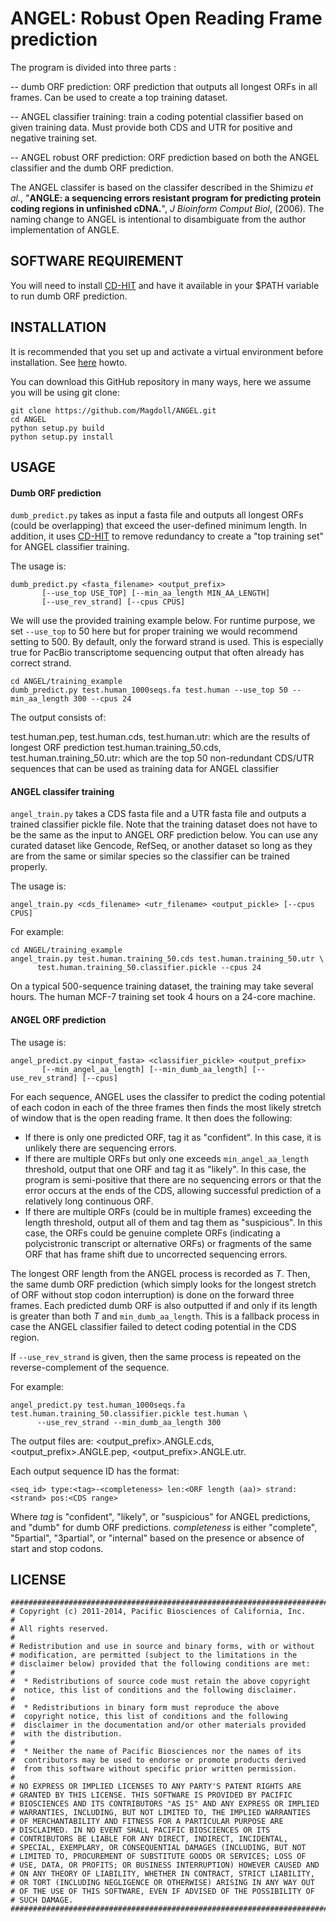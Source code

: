 ANGEL: Robust Open Reading Frame prediction
=====

The program is divided into three parts :

-- dumb ORF prediction: ORF prediction that outputs all longest ORFs in all frames. Can be used to create a top training dataset.

-- ANGEL classifier training: train a coding potential classifier based on given training data. Must provide both CDS and UTR for positive and negative training set. 

-- ANGEL robust ORF prediction: ORF prediction based on both the ANGEL classifier and the dumb ORF prediction.


The ANGEL classifer is based on the classifer described in the Shimizu *et al.*, "**ANGLE: a sequencing errors resistant program for predicting protein coding regions in unfinished cDNA.**", *J Bioinform Comput Biol*, (2006). The naming change to ANGEL is intentional to disambiguate from the author implementation of ANGLE.


## SOFTWARE REQUIREMENT
You will need to install [CD-HIT](http://www.bioinformatics.org/cd-hit/) and have it available in your $PATH variable to run dumb ORF prediction.


## INSTALLATION
It is recommended that you set up and activate a virtual environment before installation. See [here](https://github.com/PacificBiosciences/cDNA_primer/wiki/Setting-up-virtualenv-and-installing-pbtranscript-tofu) howto.

You can download this GitHub repository in many ways, here we assume you will be using git clone:

```
git clone https://github.com/Magdoll/ANGEL.git
cd ANGEL
python setup.py build
python setup.py install
```


## USAGE

#### Dumb ORF prediction

`dumb_predict.py` takes as input a fasta file and outputs all longest ORFs (could be overlapping) that exceed the user-defined minimum length. In addition, it uses [CD-HIT](http://www.bioinformatics.org/cd-hit/) to remove redundancy to create a "top training set" for ANGEL classifier training. 


The usage is:

```
dumb_predict.py <fasta_filename> <output_prefix> 
       [--use_top USE_TOP] [--min_aa_length MIN_AA_LENGTH]
       [--use_rev_strand] [--cpus CPUS]
```

We will use the provided training example below. For runtime purpose, we set `--use_top` to 50 here but for proper training we would recommend setting to 500. By default, only the forward strand is used. This is especially true for PacBio transcriptome sequencing output that often already has correct strand.

```
cd ANGEL/training_example
dumb_predict.py test.human_1000seqs.fa test.human --use_top 50 --min_aa_length 300 --cpus 24
```

The output consists of:

test.human.pep, test.human.cds, test.human.utr: which are the results of longest ORF prediction
test.human.training_50.cds, test.human.training_50.utr: which are the top 50 non-redundant CDS/UTR sequences that can be used as training data for ANGEL classifier 


#### ANGEL classifer training

`angel_train.py` takes a CDS fasta file and a UTR fasta file and outputs a trained classifier pickle file. Note that the training dataset does not have to be the same as the input to ANGEL ORF prediction below. You can use any curated dataset like Gencode, RefSeq, or another dataset so long as they are from the same or similar species so the classifier can be trained properly.

The usage is:

```
angel_train.py <cds_filename> <utr_filename> <output_pickle> [--cpus CPUS]
```

For example:

```
cd ANGEL/training_example
angel_train.py test.human.training_50.cds test.human.training_50.utr \
      test.human.training_50.classifier.pickle --cpus 24
```

On a typical 500-sequence training dataset, the training may take several hours. The human MCF-7 training set took 4 hours on a 24-core machine.


#### ANGEL ORF prediction

The usage is:

```
angel_predict.py <input_fasta> <classifier_pickle> <output_prefix>
       [--min_angel_aa_length] [--min_dumb_aa_length] [--use_rev_strand] [--cpus]
```

For each sequence, ANGEL uses the classifer to predict the coding potential of each codon in each of the three frames then finds the most likely stretch of window that is the open reading frame. It then does the following:

* If there is only one predicted ORF, tag it as "confident". In this case, it is unlikely there are sequencing errors.
* If there are multiple ORFs but only one exceeds `min_angel_aa_length` threshold, output that one ORF and tag it as "likely". In this case, the program is semi-positive that there are no sequencing errors or that the error occurs at the ends of the CDS, allowing successful prediction of a relatively long continuous ORF.
* If there are multiple ORFs (could be in multiple frames) exceeding the length threshold, output all of them and tag them as "suspicious". In this case, the ORFs could be genuine complete ORFs (indicating a polycistronic transcript or alternative ORFs) or fragments of the same ORF that has frame shift due to uncorrected sequencing errors.

The longest ORF length from the ANGEL process is recorded as *T*. Then, the same dumb ORF prediction (which simply looks for the longest stretch of ORF without stop codon interruption) is done on the forward three frames. Each predicted dumb ORF is also outputted if and only if its length is greater than both *T* and `min_dumb_aa_length`. This is a fallback process in case the ANGEL classifier failed to detect coding potential in the CDS region.

If `--use_rev_strand` is given, then the same process is repeated on the reverse-complement of the sequence.


For example:

```
angel_predict.py test.human_1000seqs.fa test.human.training_50.classifier.pickle test.human \
      --use_rev_strand --min_dumb_aa_length 300
```

The output files are: <output_prefix>.ANGLE.cds, <output_prefix>.ANGLE.pep, <output_prefix>.ANGLE.utr.

Each output sequence ID has the format:
```
<seq_id> type:<tag>-<completeness> len:<ORF length (aa)> strand:<strand> pos:<CDS range>
```

Where *tag* is "confident", "likely", or "suspicious" for ANGEL predictions, and "dumb" for dumb ORF predictions.
*completeness* is either "complete", "5partial", "3partial", or "internal" based on the presence or absence of start and stop codons.


## LICENSE
```
#################################################################################$$
# Copyright (c) 2011-2014, Pacific Biosciences of California, Inc.
#
# All rights reserved.
#
# Redistribution and use in source and binary forms, with or without
# modification, are permitted (subject to the limitations in the
# disclaimer below) provided that the following conditions are met:
#
#  * Redistributions of source code must retain the above copyright
#  notice, this list of conditions and the following disclaimer.
#
#  * Redistributions in binary form must reproduce the above
#  copyright notice, this list of conditions and the following
#  disclaimer in the documentation and/or other materials provided
#  with the distribution.
#
#  * Neither the name of Pacific Biosciences nor the names of its
#  contributors may be used to endorse or promote products derived
#  from this software without specific prior written permission.
#
# NO EXPRESS OR IMPLIED LICENSES TO ANY PARTY'S PATENT RIGHTS ARE
# GRANTED BY THIS LICENSE. THIS SOFTWARE IS PROVIDED BY PACIFIC
# BIOSCIENCES AND ITS CONTRIBUTORS "AS IS" AND ANY EXPRESS OR IMPLIED
# WARRANTIES, INCLUDING, BUT NOT LIMITED TO, THE IMPLIED WARRANTIES
# OF MERCHANTABILITY AND FITNESS FOR A PARTICULAR PURPOSE ARE
# DISCLAIMED. IN NO EVENT SHALL PACIFIC BIOSCIENCES OR ITS
# CONTRIBUTORS BE LIABLE FOR ANY DIRECT, INDIRECT, INCIDENTAL,
# SPECIAL, EXEMPLARY, OR CONSEQUENTIAL DAMAGES (INCLUDING, BUT NOT
# LIMITED TO, PROCUREMENT OF SUBSTITUTE GOODS OR SERVICES; LOSS OF
# USE, DATA, OR PROFITS; OR BUSINESS INTERRUPTION) HOWEVER CAUSED AND
# ON ANY THEORY OF LIABILITY, WHETHER IN CONTRACT, STRICT LIABILITY,
# OR TORT (INCLUDING NEGLIGENCE OR OTHERWISE) ARISING IN ANY WAY OUT
# OF THE USE OF THIS SOFTWARE, EVEN IF ADVISED OF THE POSSIBILITY OF
# SUCH DAMAGE.
#################################################################################$$
```
